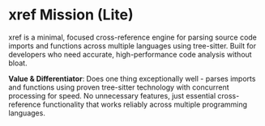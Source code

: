 # xref Mission (Lite)

xref is a minimal, focused cross-reference engine for parsing source code imports and functions across multiple languages using tree-sitter. Built for developers who need accurate, high-performance code analysis without bloat.

**Value & Differentiator**: Does one thing exceptionally well - parses imports and functions using proven tree-sitter technology with concurrent processing for speed. No unnecessary features, just essential cross-reference functionality that works reliably across multiple programming languages.